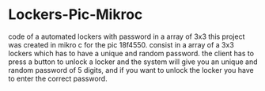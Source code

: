 # Lockers-Pic-Mikroc
code of a automated lockers with password in a array of 3x3 
this project was created in mikro c for the pic 18f4550.
consist in a array of a 3x3 lockers which has to have a unique and random password.
the client has to press a button to unlock a locker and the system will give you an unique and random password of 5 digits, and if you want to unlock the locker
you have to enter the correct password.
